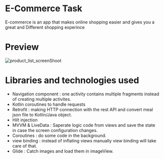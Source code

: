 # E-Commerce Task


E-commerce is an app that makes online shopping easier and gives you a great and Different shopping experince 

# Preview
![product_list_screenShoot](https://github.com/user-attachments/assets/2fc26917-accd-4f88-bb89-74befe64d419)


# Libraries and technologies used
* Navigation component : one activity contains multiple fragments instead of creating multiple activites.
* Kotlin coroutines to handle requests
* Retrofit : making HTTP connection with the rest API and convert  meal json file to Kotlin/Java object.
* Hilt injection
* MVVM & LiveData : Saperate logic code from views and save the state in case the screen configuration changes.
* Coroutines : do some code in the background.
* view binding : instead of inflating views manually view binding will take care of that.
* Glide : Catch images and load them in imageView.
